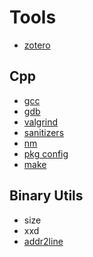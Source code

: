 # Tools

* [zotero](zotero.md)

## Cpp
* [gcc](gcc.md)
* [gdb](gdb.md)
* [valgrind](valgrind.md)
* [sanitizers](sanitizers.md)
* [nm](nm.md)
* [pkg config](pkg-config.md)
* [make](make.md)

## Binary Utils
* size
* xxd
* [addr2line](addr2line.md)
